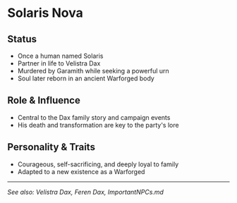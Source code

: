 # Solaris Nova

## Status
- Once a human named Solaris
- Partner in life to Velistra Dax
- Murdered by Garamith while seeking a powerful urn
- Soul later reborn in an ancient Warforged body

## Role & Influence
- Central to the Dax family story and campaign events
- His death and transformation are key to the party's lore

## Personality & Traits
- Courageous, self-sacrificing, and deeply loyal to family
- Adapted to a new existence as a Warforged

---
*See also: Velistra Dax, Feren Dax, ImportantNPCs.md*
